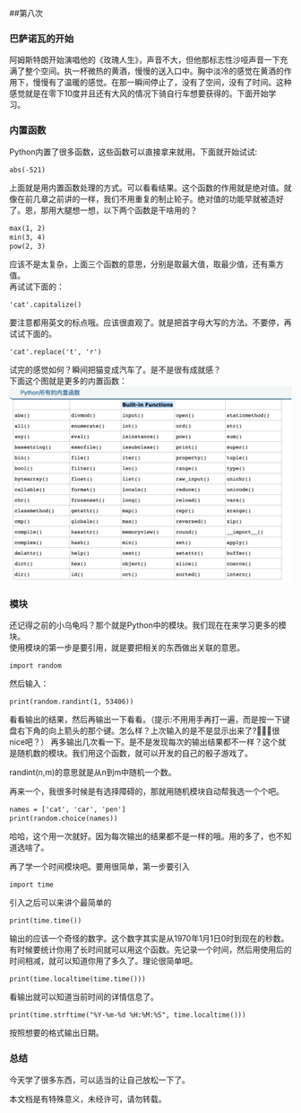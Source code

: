 ##第八次

### 巴萨诺瓦的开始
阿姆斯特朗开始演唱他的《玫瑰人生》，声音不大，但他那标志性沙哑声音一下充满了整个空间。执一杯微热的黄酒，慢慢的送入口中。胸中淡冷的感觉在黄酒的作用下，慢慢有了温暖的感觉。在那一瞬间停止了，没有了空间，没有了时间。这种感觉就是在零下10度并且还有大风的情况下骑自行车想要获得的。下面开始学习。

### 内置函数
Python内置了很多函数，这些函数可以直接拿来就用。下面就开始试试:

```
abs(-521)
```
上面就是用内置函数处理的方式。可以看看结果。这个函数的作用就是绝对值。就像在前几章之前讲的一样，我们不用重复的制止轮子。绝对值的功能早就被造好了。恩，那用大腿想一想，以下两个函数是干啥用的？

```
max(1, 2)
min(3, 4)
pow(2, 3)
```
应该不是太复杂，上面三个函数的意思，分别是取最大值，取最少值，还有乘方值。   
再试试下面的：

```
'cat'.capitalize()
```
要注意都用英文的标点哦。应该很直观了。就是把首字母大写的方法。不要停，再试试下面的。

```
'cat'.replace('t', 'r')
```
试完的感觉如何？瞬间把猫变成汽车了。是不是很有成就感？   
下面这个图就是更多的内置函数：
![内置函数](Built-in-Functions.png)

### 模块
还记得之前的小乌龟吗？那个就是Python中的模块。我们现在在来学习更多的模块。   
使用模块的第一步是要引用，就是要把相关的东西做出关联的意思。

```
import random
```
然后输入：

```
print(random.randint(1, 53406))
```
看看输出的结果，然后再输出一下看看。（提示:不用用手再打一遍，而是按一下键盘右下角的向上箭头的那个键。怎么样？上次输入的是不是显示出来了?很nice吧？）
再多输出几次看一下。是不是发现每次的输出结果都不一样？这个就是随机数的模块。我们用这个函数，就可以开发的自己的骰子游戏了。

randint(n,m)的意思就是从n到m中随机一个数。

再来一个，我很多时候是有选择障碍的，那就用随机模块自动帮我选一个个吧。
```
names = ['cat', 'car', 'pen']
print(random.choice(names))
```
哈哈，这个用一次就好。因为每次输出的结果都不是一样的哦。用的多了，也不知道选啥了。

再了学一个时间模块吧。要用很简单，第一步要引入

```
import time
```
引入之后可以来讲个最简单的

```
print(time.time())
```
输出的应该一个奇怪的数字。这个数字其实是从1970年1月1日0时到现在的秒数。有时候要统计你用了长时间就可以用这个函数。先记录一个时间，然后用使用后的时间相减，就可以知道你用了多久了。理论很简单吧。

```
print(time.localtime(time.time()))
```
看输出就可以知道当前时间的详情信息了。

```
print(time.strftime("%Y-%m-%d %H:%M:%S", time.localtime()))
```
按照想要的格式输出日期。

### 总结
今天学了很多东西，可以适当的让自己放松一下了。


本文档是有特殊意义，未经许可，请勿转载。